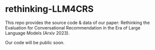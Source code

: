 # rethinking-LLM4CRS

This repo provides the source code & data of our paper: Rethinking the Evaluation for Conversational Recommendation in the Era of Large Language Models (Arxiv 2023).

Our code will be public soon.
